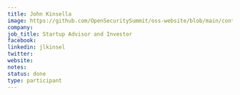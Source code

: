 ```yaml
---
title: John Kinsella
image: https://github.com/OpenSecuritySummit/oss-website/blob/main/content/participant/images/john%20kinsella.jpeg?raw=true
company:
job_title: Startup Advisor and Investor
facebook:
linkedin: jlkinsel
twitter: 
website: 
notes:
status: done
type: participant
---
```

